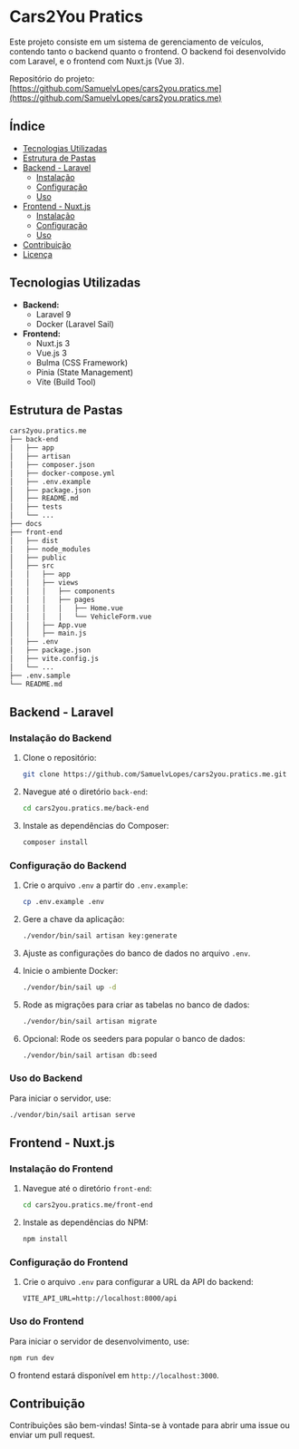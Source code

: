 
# Cars2You Pratics

Este projeto consiste em um sistema de gerenciamento de veículos, contendo tanto o backend quanto o frontend. O backend foi desenvolvido com Laravel, e o frontend com Nuxt.js (Vue 3). 

Repositório do projeto: [https://github.com/SamuelvLopes/cars2you.pratics.me](https://github.com/SamuelvLopes/cars2you.pratics.me)

## Índice

- [Tecnologias Utilizadas](#tecnologias-utilizadas)
- [Estrutura de Pastas](#estrutura-de-pastas)
- [Backend - Laravel](#backend---laravel)
  - [Instalação](#instalação-do-backend)
  - [Configuração](#configuração-do-backend)
  - [Uso](#uso-do-backend)
- [Frontend - Nuxt.js](#frontend---nuxtjs)
  - [Instalação](#instalação-do-frontend)
  - [Configuração](#configuração-do-frontend)
  - [Uso](#uso-do-frontend)
- [Contribuição](#contribuição)
- [Licença](#licença)

## Tecnologias Utilizadas

- **Backend:**
  - Laravel 9
  - Docker (Laravel Sail)
- **Frontend:**
  - Nuxt.js 3
  - Vue.js 3
  - Bulma (CSS Framework)
  - Pinia (State Management)
  - Vite (Build Tool)

## Estrutura de Pastas

```bash
cars2you.pratics.me
├── back-end
│   ├── app
│   ├── artisan
│   ├── composer.json
│   ├── docker-compose.yml
│   ├── .env.example
│   ├── package.json
│   ├── README.md
│   ├── tests
│   └── ...
├── docs
├── front-end
│   ├── dist
│   ├── node_modules
│   ├── public
│   ├── src
│   │   ├── app
│   │   ├── views
│   │   │   ├── components
│   │   │   ├── pages
│   │   │   │   ├── Home.vue
│   │   │   │   └── VehicleForm.vue
│   │   ├── App.vue
│   │   ├── main.js
│   ├── .env
│   ├── package.json
│   ├── vite.config.js
│   └── ...
├── .env.sample
└── README.md
```

## Backend - Laravel

### Instalação do Backend

1. Clone o repositório:
   ```bash
   git clone https://github.com/SamuelvLopes/cars2you.pratics.me.git
   ```
2. Navegue até o diretório `back-end`:
   ```bash
   cd cars2you.pratics.me/back-end
   ```
3. Instale as dependências do Composer:
   ```bash
   composer install
   ```

### Configuração do Backend

1. Crie o arquivo `.env` a partir do `.env.example`:
   ```bash
   cp .env.example .env
   ```
2. Gere a chave da aplicação:
   ```bash
   ./vendor/bin/sail artisan key:generate
   ```
3. Ajuste as configurações do banco de dados no arquivo `.env`.

4. Inicie o ambiente Docker:
   ```bash
   ./vendor/bin/sail up -d
   ```

5. Rode as migrações para criar as tabelas no banco de dados:
   ```bash
   ./vendor/bin/sail artisan migrate
   ```

6. Opcional: Rode os seeders para popular o banco de dados:
   ```bash
   ./vendor/bin/sail artisan db:seed
   ```

### Uso do Backend

Para iniciar o servidor, use:
```bash
./vendor/bin/sail artisan serve
```

## Frontend - Nuxt.js

### Instalação do Frontend

1. Navegue até o diretório `front-end`:
   ```bash
   cd cars2you.pratics.me/front-end
   ```
2. Instale as dependências do NPM:
   ```bash
   npm install
   ```

### Configuração do Frontend

1. Crie o arquivo `.env` para configurar a URL da API do backend:
   ```
   VITE_API_URL=http://localhost:8000/api
   ```

### Uso do Frontend

Para iniciar o servidor de desenvolvimento, use:
```bash
npm run dev
```

O frontend estará disponível em `http://localhost:3000`.

## Contribuição

Contribuições são bem-vindas! Sinta-se à vontade para abrir uma issue ou enviar um pull request.
